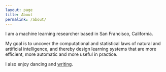 ```yaml
---
layout: page
title: About
permalink: /about/
---
```


I am a machine learning researcher based in San Francisco, California.

My goal is to uncover the computational and statistical laws of natural and artificial intelligence, and thereby design learning systems that are more efficient, more automatic and more useful in practice.

I also enjoy dancing and [writing](https://vivi365.substack.com/).
